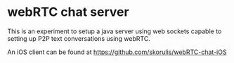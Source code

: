 # webRTC chat server #

This is an experiment to setup a java server using web sockets capable to setting up P2P text conversations using webRTC.

An iOS client can be found at https://github.com/skorulis/webRTC-chat-iOS
